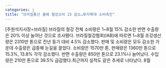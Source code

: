 ```yaml
---
categories: j
title: "브라질통신 올해 철강소비 15 감소…투자확대 소비촉진"
---
```

[주원석지사장=브라질] 브라질의 철강 전체 소비량은 1~8월 15% 감소한 반면 수출량은 20% 이상 늘어난 것으로 조사됐다. 브라질철강협회(IAB)에 따르면 1~8월 조강생산량은 2310만 톤으로 전년 동기 대비 4.5% 감소했다. 판매 및 소비량은 모두 감소한 가운데 수출량은 급증해 눈길을 끌었다. 소비량은 1570만 톤, 판매량은 1360만 톤으로 15.3%, 13.8% 각각 감소했다. 반면 수출량은 850만 톤으로 23.1%나 늘어났다. 수입량은 210만 톤으로 39.5% 급감했다.최근까지 실적도 같은 추세로 나타났다. 8월